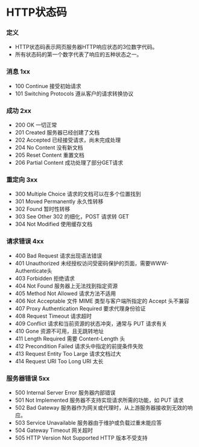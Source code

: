 ﻿# HTTP状态码

### 定义
* HTTP状态码表示网页服务器HTTP响应状态的3位数字代码。
* 所有状态码的第一个数字代表了响应的五种状态之一。

### 消息 1xx
* 100 Continue 接受初始请求
* 101 Switching Protocols 遵从客户的请求转换协议

### 成功 2xx
* 200 OK 一切正常
* 201 Created 服务器已经创建了文档
* 202 Accepted 已经接受请求，尚未完成处理
* 204 No Content 没有新文档
* 205 Reset Content 重置文档
* 206 Partial Content 成功处理了部分GET请求

### 重定向 3xx
* 300 Multiple Choice 请求的文档可以在多个位置找到
* 301 Moved Permanently 永久性转移
* 302 Found 暂时性转移
* 303 See Other 302 的细化，POST 请求转 GET
* 304 Not Modified 使用缓存文档

### 请求错误 4xx
* 400 Bad Request 请求出现语法错误
* 401 Unauthorized 未经授权访问受密码保护的页面，需要WWW-Authenticate头
* 403 Forbidden 拒绝请求
* 404 Not Found 服务器上无法找到指定资源
* 405 Method Not Allowed 请求方法不适用
* 406 Not Acceptable 文件 MIME 类型与客户端所指定的 Accept 头不兼容
* 407 Proxy Authentication Required 要求代理身份验证
* 408 Request Timeout 请求超时
* 409 Conflict 请求和当前资源的状态冲突，通常与 PUT 请求有关
* 410 Gone 资源不可用，且无跳转地址
* 411 Length Required 需要 Content-Length 头
* 412 Precondition Failed 请求头中指定的前提条件失败
* 413 Request Entity Too Large 请求文档过大
* 414 Request URI Too Long URI 太长

### 服务器错误 5xx
* 500 Internal Server Error 服务器内部错误
* 501 Not Implemented 服务器不支持实现请求所需的功能，如 PUT 请求
* 502 Bad Gateway 服务器作为网关或代理时，从上游服务器接收到无效的响应。
* 503 Service Unavailable 服务器由于维护或负载过重未能应答
* 504 Gateway Timeout 网关超时
* 505 HTTP Version Not Supported HTTP 版本不受支持
